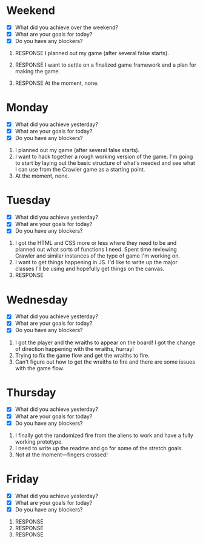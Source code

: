 # Weekend

- [x] What did you achieve over the weekend?
- [x] What are your goals for today?
- [x] Do you have any blockers?

1. RESPONSE
   I planned out my game (after several false starts).

2. RESPONSE
   I want to settle on a finalized game framework and a plan for making the game.

3. RESPONSE
   At the moment, none.

# Monday

- [x] What did you achieve yesterday?
- [x] What are your goals for today?
- [x] Do you have any blockers?

1. I planned out my game (after several false starts).
2. I want to hack together a rough working version of the game. I'm going to start by laying out the basic structure of what's needed and see what I can use from the Crawler game as a starting point.
3. At the moment, none.

# Tuesday

- [x] What did you achieve yesterday?
- [x] What are your goals for today?
- [x] Do you have any blockers?

1. I got the HTML and CSS more or less where they need to be and planned out what sorts of functions I need. Spent time reviewing Crawler and similar instances of the type of game I'm working on.
2. I want to get things happening in JS. I'd like to write up the major classes I'll be using and hopefully get things on the canvas.
3. RESPONSE

# Wednesday

- [x] What did you achieve yesterday?
- [x] What are your goals for today?
- [x] Do you have any blockers?

1. I got the player and the wraiths to appear on the board! I got the change of direction happening with the wraiths, hurray!
2. Trying to fix the game flow and get the wraiths to fire.
3. Can't figure out how to get the wraiths to fire and there are some issues with the game flow.

# Thursday

- [x] What did you achieve yesterday?
- [x] What are your goals for today?
- [x] Do you have any blockers?

1. I finally got the randomized fire from the aliens to work and have a fully working prototype.
2. I need to write up the readme and go for some of the stretch goals.
3. Not at the moment—fingers crossed!

# Friday

- [x] What did you achieve yesterday?
- [x] What are your goals for today?
- [x] Do you have any blockers?

1. RESPONSE
2. RESPONSE
3. RESPONSE

